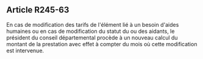 ## Article R245-63


En cas de modification des tarifs de l'élément lié à un besoin d'aides humaines ou en cas de modification du
statut du ou des aidants, le président du conseil départemental procède à un nouveau calcul du montant de la
prestation avec effet à compter du mois où cette modification est intervenue.

